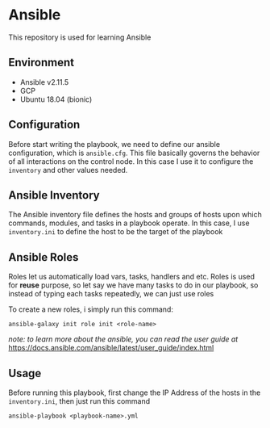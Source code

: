 # Ansible
This repository is used for learning Ansible

## Environment
- Ansible v2.11.5
- GCP
- Ubuntu 18.04 (bionic)

## Configuration
Before start writing the playbook, we need to define our ansible configuration, which is `ansible.cfg`. This file basically governs the behavior of all interactions on the control node. In this case I use it to configure the `inventory` and other values needed.

## Ansible Inventory
The Ansible inventory file defines the hosts and groups of hosts upon which commands, modules, and tasks in a playbook operate. In this case, I use `inventory.ini` to define the host to be the target of the playbook

## Ansible Roles
Roles let us automatically load vars, tasks, handlers and etc. Roles is used for **reuse** purpose, so let say we have many tasks to do in our playbook, so instead of typing each tasks repeatedly, we can just use roles

To create a new roles, i simply run this command:
```
ansible-galaxy init role init <role-name>
```

*note: to learn more about the ansible, you can read the user guide at* https://docs.ansible.com/ansible/latest/user_guide/index.html

## Usage
Before running this playbook, first change the IP Address of the hosts in the `inventory.ini`, then just run this command
```
ansible-playbook <playbook-name>.yml
```